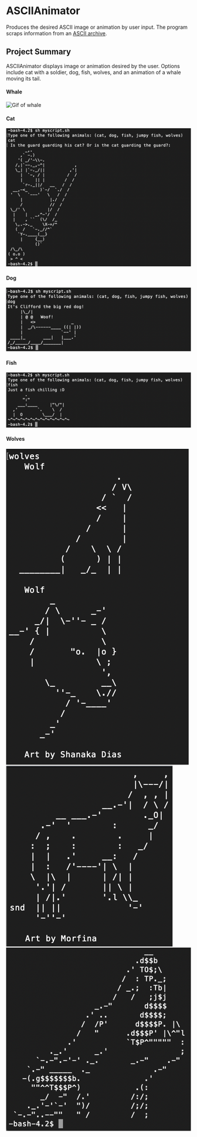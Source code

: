 # ASCIIAnimator
Produces the desired ASCII image or animation by user input. The program scraps information from an [ASCII archive](https://www.asciiart.eu/).

## Project Summary
ASCIIAnimator displays image or animation desired by the user. Options include cat with a soldier, dog, fish, wolves, and an animation of a whale moving its tail.

#### Whale
![Gif of whale](https://imgur.com/PNMFVUt)

#### Cat
![Image of cat and soldier](catAndSoldier.png)

#### Dog
![Image of dog](dog.png)

#### Fish
![Image of fish](fish.png)

#### Wolves
![Image of wolves](wolves.png)
![Image of wolves](wolves2.png)
![Image of wolves](wolves3.png)
